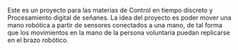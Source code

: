 Este es un proyecto para las materias de Control en tiempo discreto y Procesamiento digital de señanes.
La idea del proyecto es poder mover una mano robótica a partir de sensores conectados a una mano, de tal forma que los movimientos en la mano de la persona voluntaria puedan replicarse en el brazo robótico.
